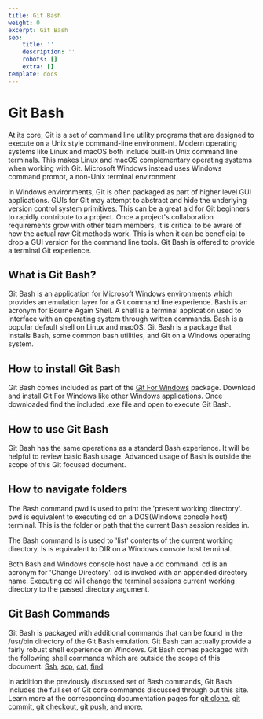 ```yaml
---
title: Git Bash
weight: 0
excerpt: Git Bash
seo:
    title: ''
    description: ''
    robots: []
    extra: []
template: docs
---
```


# Git Bash‌‌‌‌‌‌‌‌‌‌‌‌‌‌‌

At its core, Git is a set of command line utility programs that are designed to execute on a Unix style command-line environment. Modern operating systems like Linux and macOS both include built-in Unix command line terminals. This makes Linux and macOS complementary operating systems when working with Git. Microsoft Windows instead uses Windows command prompt, a non-Unix terminal environment.

In Windows environments, Git is often packaged as part of higher level GUI applications. GUIs for Git may attempt to abstract and hide the underlying version control system primitives. This can be a great aid for Git beginners to rapidly contribute to a project. Once a project's collaboration requirements grow with other team members, it is critical to be aware of how the actual raw Git methods work. This is when it can be beneficial to drop a GUI version for the command line tools. Git Bash is offered to provide a terminal Git experience.

## What is Git Bash?

Git Bash is an application for Microsoft Windows environments which provides an emulation layer for a Git command line experience. Bash is an acronym for Bourne Again Shell. A shell is a terminal application used to interface with an operating system through written commands. Bash is a popular default shell on Linux and macOS. Git Bash is a package that installs Bash, some common bash utilities, and Git on a Windows operating system.

## How to install Git Bash

Git Bash comes included as part of the [Git For Windows](https://gitforwindows.org/) package. Download and install Git For Windows like other Windows applications. Once downloaded find the included .exe file and open to execute Git Bash.

## How to use Git Bash

Git Bash has the same operations as a standard Bash experience. It will be helpful to review basic Bash usage. Advanced usage of Bash is outside the scope of this Git focused document.

## How to navigate folders

The Bash command pwd is used to print the 'present working directory'. pwd is equivalent to executing cd on a DOS(Windows console host) terminal. This is the folder or path that the current Bash session resides in.

The Bash command ls is used to 'list' contents of the current working directory. ls is equivalent to DIR on a Windows console host terminal.

Both Bash and Windows console host have a cd command. cd is an acronym for 'Change Directory'. cd is invoked with an appended directory name. Executing cd will change the terminal sessions current working directory to the passed directory argument.

## Git Bash Commands

Git Bash is packaged with additional commands that can be found in the /usr/bin directory of the Git Bash emulation. Git Bash can actually provide a fairly robust shell experience on Windows. Git Bash comes packaged with the following shell commands which are outside the scope of this document: [Ssh](https://man.openbsd.org/ssh.1), [scp](https://linux.die.net/man/1/scp), [cat](http://man7.org/linux/man-pages/man1/cat.1.html), [find](https://linux.die.net/man/1/find).

In addition the previously discussed set of Bash commands, Git Bash includes the full set of Git core commands discussed through out this site. Learn more at the corresponding documentation pages for [git clone](https://www.atlassian.com/git/tutorials/setting-up-a-repository/git-clone), [git commit](https://www.atlassian.com/git/tutorials/saving-changes/git-commit), [git checkout](https://www.atlassian.com/git/tutorials/using-branches/git-checkout), [git push](https://www.atlassian.com/git/tutorials/syncing/git-push), and more.
